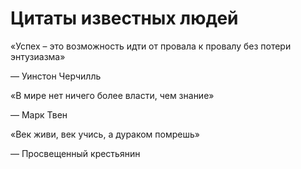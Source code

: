 <html>

<h1>Цитаты известных людей</h1>
  <div class="quote">
    <p>«Успех – это возможность идти от провала к провалу без потери энтузиазма»</p>
    <p class="author">— Уинстон Черчилль</p>
  </div>
  <div class="quote">
    <p>«В мире нет ничего более власти, чем знание»</p>
    <p class="author">— Марк Твен</p>
  </div>
  <div class="quote">
    <p>«Век живи, век учись, а дураком помрешь»</p>
    <p class="author">— Просвещенный крестьянин</p>
  </div>
</body>
</html>






















    
</html>
